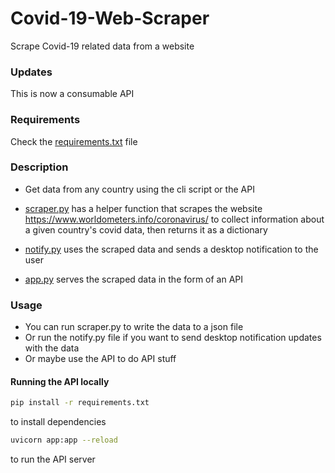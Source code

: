 # Covid-19-Web-Scraper
Scrape Covid-19 related data from a website

### Updates
This is now a consumable API

### Requirements
Check the [requirements.txt](https://github.com/Rishav-12/Covid-19-Web-Scraper/blob/master/requirements.txt) file

### Description
* Get data from any country using the cli script or the API

* [scraper.py](https://github.com/Rishav-12/Covid-19-Web-Scraper/blob/master/scraper.py) has a helper function that scrapes the website https://www.worldometers.info/coronavirus/ to collect information about a given country's covid data, then returns it as a dictionary

* [notify.py](https://github.com/Rishav-12/Covid-19-Web-Scraper/blob/master/notify.py) uses the scraped data and sends a desktop notification to the user

* [app.py](https://github.com/Rishav-12/Covid-19-Web-Scraper/blob/master/app.py) serves the scraped data in the form of an API


### Usage
* You can run scraper.py to write the data to a json file
* Or run the notify.py file if you want to send desktop notification updates with the data
* Or maybe use the API to do API stuff

#### Running the API locally
```bash
pip install -r requirements.txt
```

to install dependencies
```bash
uvicorn app:app --reload
```

to run the API server
